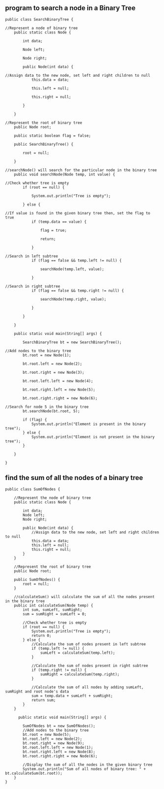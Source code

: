 
## program to search a node in a Binary Tree

    public class SearchBinaryTree {
    
    //Represent a node of binary tree
        public static class Node {
    
            int data;
    
            Node left;
    
            Node right;
    
            public Node(int data) {
    
    //Assign data to the new node, set left and right children to null
                this.data = data;
    
                this.left = null;
    
                this.right = null;
    
            }
    
        }
    
    //Represent the root of binary tree
        public Node root;
    
        public static boolean flag = false;
    
        public SearchBinaryTree() {
    
            root = null;
    
        }
    
    //searchNode() will search for the particular node in the binary tree
        public void searchNode(Node temp, int value) {
    
    //Check whether tree is empty
            if (root == null) {
    
                System.out.println("Tree is empty");
    
            } else {
    
    //If value is found in the given binary tree then, set the flag to true
                if (temp.data == value) {
    
                    flag = true;
    
                    return;
    
                }
    
    //Search in left subtree
                if (flag == false && temp.left != null) {
    
                    searchNode(temp.left, value);
    
                }
    
    //Search in right subtree
                if (flag == false && temp.right != null) {
    
                    searchNode(temp.right, value);
    
                }
    
            }
    
        }
    
        public static void main(String[] args) {
    
            SearchBinaryTree bt = new SearchBinaryTree();
    
    //Add nodes to the binary tree
            bt.root = new Node(1);
    
            bt.root.left = new Node(2);
    
            bt.root.right = new Node(3);
    
            bt.root.left.left = new Node(4);
    
            bt.root.right.left = new Node(5);
    
            bt.root.right.right = new Node(6);
    
    //Search for node 5 in the binary tree
            bt.searchNode(bt.root, 5);
    
            if (flag) {
                System.out.println("Element is present in the binary tree");
            } else {
                System.out.println("Element is not present in the binary tree");
            }
    
        }
    
    }

## find the sum of all the nodes of a binary tree

    public class SumOfNodes {
    
        //Represent the node of binary tree
        public static class Node {
    
            int data;
            Node left;
            Node right;
    
            public Node(int data) {
                //Assign data to the new node, set left and right children to null
                this.data = data;
                this.left = null;
                this.right = null;
            }
        }
    
        //Represent the root of binary tree
        public Node root;
    
        public SumOfNodes() {
            root = null;
        }
    
        //calculateSum() will calculate the sum of all the nodes present in the binary tree
        public int calculateSum(Node temp) {
            int sum, sumLeft, sumRight;
            sum = sumRight = sumLeft = 0;
    
            //Check whether tree is empty
            if (root == null) {
                System.out.println("Tree is empty");
                return 0;
            } else {
                //Calculate the sum of nodes present in left subtree
                if (temp.left != null) {
                    sumLeft = calculateSum(temp.left);
                }
    
                //Calculate the sum of nodes present in right subtree
                if (temp.right != null) {
                    sumRight = calculateSum(temp.right);
                }
    
                //Calculate the sum of all nodes by adding sumLeft, sumRight and root node's data
                sum = temp.data + sumLeft + sumRight;
                return sum;
            }
        }
    
          public static void main(String[] args) {
    
            SumOfNodes bt = new SumOfNodes();
            //Add nodes to the binary tree
            bt.root = new Node(5);
            bt.root.left = new Node(2);
            bt.root.right = new Node(9);
            bt.root.left.left = new Node(1);
            bt.root.right.left = new Node(8);
            bt.root.right.right = new Node(6);
    
            //Display the sum of all the nodes in the given binary tree
            System.out.println("Sum of all nodes of binary tree: " + bt.calculateSum(bt.root));
        }
    }
